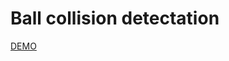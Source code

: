 # Ball collision detectation

[DEMO](https://razzkumar.github.io/lf-assigment/ball-collision-canvas/)

